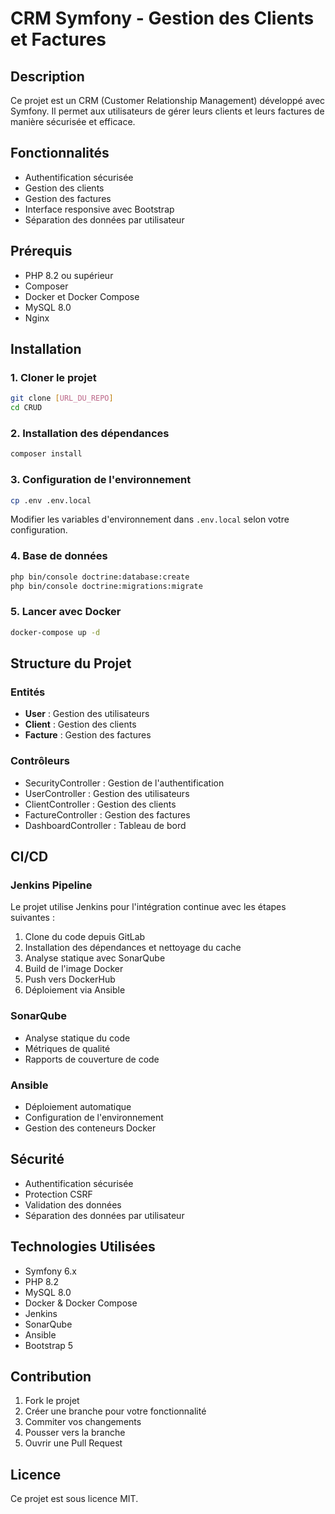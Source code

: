 # CRM Symfony - Gestion des Clients et Factures

## Description
Ce projet est un CRM (Customer Relationship Management) développé avec Symfony. Il permet aux utilisateurs de gérer leurs clients et leurs factures de manière sécurisée et efficace.

## Fonctionnalités
- Authentification sécurisée
- Gestion des clients
- Gestion des factures
- Interface responsive avec Bootstrap
- Séparation des données par utilisateur

## Prérequis
- PHP 8.2 ou supérieur
- Composer
- Docker et Docker Compose
- MySQL 8.0
- Nginx

## Installation

### 1. Cloner le projet
```bash
git clone [URL_DU_REPO]
cd CRUD
```

### 2. Installation des dépendances
```bash
composer install
```

### 3. Configuration de l'environnement
```bash
cp .env .env.local
```
Modifier les variables d'environnement dans `.env.local` selon votre configuration.

### 4. Base de données
```bash
php bin/console doctrine:database:create
php bin/console doctrine:migrations:migrate
```

### 5. Lancer avec Docker
```bash
docker-compose up -d
```

## Structure du Projet

### Entités
- **User** : Gestion des utilisateurs
- **Client** : Gestion des clients
- **Facture** : Gestion des factures

### Contrôleurs
- SecurityController : Gestion de l'authentification
- UserController : Gestion des utilisateurs
- ClientController : Gestion des clients
- FactureController : Gestion des factures
- DashboardController : Tableau de bord

## CI/CD

### Jenkins Pipeline
Le projet utilise Jenkins pour l'intégration continue avec les étapes suivantes :
1. Clone du code depuis GitLab
2. Installation des dépendances et nettoyage du cache
3. Analyse statique avec SonarQube
4. Build de l'image Docker
5. Push vers DockerHub
6. Déploiement via Ansible

### SonarQube
- Analyse statique du code
- Métriques de qualité
- Rapports de couverture de code

### Ansible
- Déploiement automatique
- Configuration de l'environnement
- Gestion des conteneurs Docker

## Sécurité
- Authentification sécurisée
- Protection CSRF
- Validation des données
- Séparation des données par utilisateur

## Technologies Utilisées
- Symfony 6.x
- PHP 8.2
- MySQL 8.0
- Docker & Docker Compose
- Jenkins
- SonarQube
- Ansible
- Bootstrap 5

## Contribution
1. Fork le projet
2. Créer une branche pour votre fonctionnalité
3. Commiter vos changements
4. Pousser vers la branche
5. Ouvrir une Pull Request

## Licence
Ce projet est sous licence MIT. 